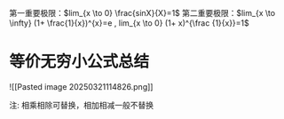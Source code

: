 第一重要极限：$lim_{x \to 0} \frac{sinX}{X}=1$
第二重要极限：$lim_{x \to \infty} (1+ \frac{1}{x})^{x}=e  , lim_{x \to 0} (1+ x)^{\frac {1}{x}}=1$

# 等价无穷小公式总结
![[Pasted image 20250321114826.png]]


注: 相乘相除可替换，相加相减一般不替换

